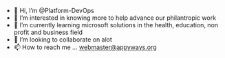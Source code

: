 - 👋 Hi, I’m @Platform-DevOps
- 👀 I’m interested in knowing more to help advance our philantropic work
- 🌱 I’m currently learning microsoft solutions in the health, education, non profit and business field
- 💞️ I’m looking to collaborate on alot
- 📫 How to reach me ...
webmaster@appyways.org
<!---
Platform-DevOps/Platform-DevOps is a ✨ special ✨ repository because its `README.md` (this file) appears on your GitHub profile.
You can click the Preview link to take a look at your changes.
--->
